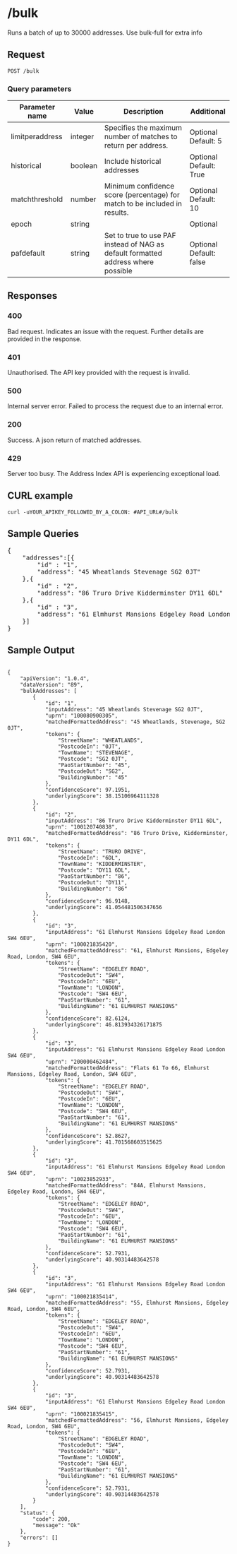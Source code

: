 <h1>/bulk</h1>

<p>Runs a batch of up to 30000 addresses. Use bulk-full for extra info</p>

<h2>Request</h2>

<p><code>POST /bulk</code></p>

<h3>Query parameters</h3>

<table class="table">
        <thead class="table--head">
        <th scope="col" class="table--header--cell">Parameter name</th>
        <th scope="col" class="table--header--cell">Value</th>
        <th scope="col" class="table--header--cell">Description</th>
        <th scope="col" class="table--header--cell">Additional</th>
        </thead>
        <tbody>
        <tr class="table--row">
            <td class="table--cell">limitperaddress</td>
            <td class="table--cell">integer</td>
            <td class="table--cell">Specifies the maximum number of matches to return per address.</td>
            <td class="table--cell">
                Optional
                <br>Default: 5
            </td>
        </tr>
        <tr class="table--row">
            <td class="table--cell">historical</td>
            <td class="table--cell">boolean</td>
            <td class="table--cell">Include historical addresses</td>
            <td class="table--cell">
                Optional
                <br>Default: True
             </td>
        </tr>
        <tr class="table--row">
            <td class="table--cell">matchthreshold</td>
            <td class="table--cell">number</td>
            <td class="table--cell">Minimum confidence score (percentage) for match to be included in results.</td>
            <td class="table--cell">
                Optional
                <br>Default: 10
             </td>
        </tr>
        <tr class="table--row">
            <td class="table--cell">epoch</td>
            <td class="table--cell">string</td>
            <td class="table--cell"></td>
            <td class="table--cell">
                Optional
            </td>
        </tr>
        <tr class="table--row">
            <td class="table--cell">pafdefault</td>
            <td class="table--cell">string</td>
            <td class="table--cell">Set to true to use PAF instead of NAG as default formatted address where possible</td>
            <td class="table--cell">
                 Optional
                <br>Default: false
            </td>
        </tr>
    </tbody>
</table>

<h2>Responses</h2>
    
<h3>400</h3>
<p>Bad request. Indicates an issue with the request. Further details are provided in the response.</p>
    
<h3>401</h3>
<p>Unauthorised. The API key provided with the request is invalid.</p>
    
<h3>500</h3>
<p>Internal server error. Failed to process the request due to an internal error.</p>
    
<h3>200</h3>
<p>Success. A json return of matched addresses.</p>
    
<h3 class="neptune">429</h3>
<p>Server too busy. The Address Index API is experiencing exceptional load.</p>
    
<h2>CURL example</h2>

<pre><code>curl -uYOUR_APIKEY_FOLLOWED_BY_A_COLON: #API_URL#/bulk</code></pre>

<h2>Sample Queries</h2>

<p><pre>{
    "addresses":[{
        "id" : "1",
        "address": "45 Wheatlands Stevenage SG2 0JT"
    },{
        "id" : "2",
        "address": "86 Truro Drive Kidderminster DY11 6DL"
    },{
        "id" : "3",
        "address": "61 Elmhurst Mansions Edgeley Road London SW4 6EU"
    }]
}</pre></p>

<h2>Sample Output</h2>

<pre><code>
{
    "apiVersion": "1.0.4",
    "dataVersion": "89",
    "bulkAddresses": [
        {
            "id": "1",
            "inputAddress": "45 Wheatlands Stevenage SG2 0JT",
            "uprn": "100080900305",
            "matchedFormattedAddress": "45 Wheatlands, Stevenage, SG2 0JT",
            "tokens": {
                "StreetName": "WHEATLANDS",
                "PostcodeIn": "0JT",
                "TownName": "STEVENAGE",
                "Postcode": "SG2 0JT",
                "PaoStartNumber": "45",
                "PostcodeOut": "SG2",
                "BuildingNumber": "45"
            },
            "confidenceScore": 97.1951,
            "underlyingScore": 38.15106964111328
        },
        {
            "id": "2",
            "inputAddress": "86 Truro Drive Kidderminster DY11 6DL",
            "uprn": "100120740838",
            "matchedFormattedAddress": "86 Truro Drive, Kidderminster, DY11 6DL",
            "tokens": {
                "StreetName": "TRURO DRIVE",
                "PostcodeIn": "6DL",
                "TownName": "KIDDERMINSTER",
                "Postcode": "DY11 6DL",
                "PaoStartNumber": "86",
                "PostcodeOut": "DY11",
                "BuildingNumber": "86"
            },
            "confidenceScore": 96.9148,
            "underlyingScore": 41.054481506347656
        },
        {
            "id": "3",
            "inputAddress": "61 Elmhurst Mansions Edgeley Road London SW4 6EU",
            "uprn": "100021835420",
            "matchedFormattedAddress": "61, Elmhurst Mansions, Edgeley Road, London, SW4 6EU",
            "tokens": {
                "StreetName": "EDGELEY ROAD",
                "PostcodeOut": "SW4",
                "PostcodeIn": "6EU",
                "TownName": "LONDON",
                "Postcode": "SW4 6EU",
                "PaoStartNumber": "61",
                "BuildingName": "61 ELMHURST MANSIONS"
            },
            "confidenceScore": 82.6124,
            "underlyingScore": 46.813934326171875
        },
        {
            "id": "3",
            "inputAddress": "61 Elmhurst Mansions Edgeley Road London SW4 6EU",
            "uprn": "200000462484",
            "matchedFormattedAddress": "Flats 61 To 66, Elmhurst Mansions, Edgeley Road, London, SW4 6EU",
            "tokens": {
                "StreetName": "EDGELEY ROAD",
                "PostcodeOut": "SW4",
                "PostcodeIn": "6EU",
                "TownName": "LONDON",
                "Postcode": "SW4 6EU",
                "PaoStartNumber": "61",
                "BuildingName": "61 ELMHURST MANSIONS"
            },
            "confidenceScore": 52.8627,
            "underlyingScore": 41.701568603515625
        },
        {
            "id": "3",
            "inputAddress": "61 Elmhurst Mansions Edgeley Road London SW4 6EU",
            "uprn": "10023852933",
            "matchedFormattedAddress": "84A, Elmhurst Mansions, Edgeley Road, London, SW4 6EU",
            "tokens": {
                "StreetName": "EDGELEY ROAD",
                "PostcodeOut": "SW4",
                "PostcodeIn": "6EU",
                "TownName": "LONDON",
                "Postcode": "SW4 6EU",
                "PaoStartNumber": "61",
                "BuildingName": "61 ELMHURST MANSIONS"
            },
            "confidenceScore": 52.7931,
            "underlyingScore": 40.90314483642578
        },
        {
            "id": "3",
            "inputAddress": "61 Elmhurst Mansions Edgeley Road London SW4 6EU",
            "uprn": "100021835414",
            "matchedFormattedAddress": "55, Elmhurst Mansions, Edgeley Road, London, SW4 6EU",
            "tokens": {
                "StreetName": "EDGELEY ROAD",
                "PostcodeOut": "SW4",
                "PostcodeIn": "6EU",
                "TownName": "LONDON",
                "Postcode": "SW4 6EU",
                "PaoStartNumber": "61",
                "BuildingName": "61 ELMHURST MANSIONS"
            },
            "confidenceScore": 52.7931,
            "underlyingScore": 40.90314483642578
        },
        {
            "id": "3",
            "inputAddress": "61 Elmhurst Mansions Edgeley Road London SW4 6EU",
            "uprn": "100021835415",
            "matchedFormattedAddress": "56, Elmhurst Mansions, Edgeley Road, London, SW4 6EU",
            "tokens": {
                "StreetName": "EDGELEY ROAD",
                "PostcodeOut": "SW4",
                "PostcodeIn": "6EU",
                "TownName": "LONDON",
                "Postcode": "SW4 6EU",
                "PaoStartNumber": "61",
                "BuildingName": "61 ELMHURST MANSIONS"
            },
            "confidenceScore": 52.7931,
            "underlyingScore": 40.90314483642578
        }
    ],
    "status": {
        "code": 200,
        "message": "Ok"
    },
    "errors": []
}
</code></pre>
